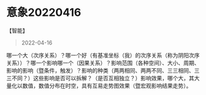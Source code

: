 

# 意象20220416

<category>【智能】</category>


> 2022-04-16

哪一个大（次序关系）？哪一个好（有基准坐标（我）的次序关系（称为阴阳次序关系））？哪一个影响哪一个（因果关系）？影响范围（各种空间）、大小、周期、影响的影响（暨条件，触发）？影响的种类（两两相同、两两不同、三三相同、三三不同？）这些影响是否可以拆解？（是否互相独立？）影响效果，哪个大，其大量化以数值，数值分布在时空，具有互易走势图效果（暨宏观影响结果走势）。


